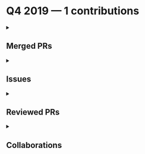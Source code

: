 # Q4 2019 — 1 contributions

<details>
  <summary><h2>Merged PRs</h2></summary>
No contribution in this quarter.
</details>

<details>
  <summary><h2>Issues</h2></summary>
No contribution in this quarter.
</details>

<details>
  <summary><h2>Reviewed PRs</h2></summary>
No contribution in this quarter.
</details>

<details>
  <summary><h2>Collaborations</h2></summary>
<table style='width:100%; table-layout:fixed;'>
  <thead>
    <tr>
      <th style='width:5%;'>No.</th>
      <th style='width:20%;'>Project Name</th>
      <th style='width:20%;'>Title</th>
      <th style='width:35%;'>Description</th>
      <th style='width:20%;'>Date</th>
    </tr>
  </thead>
  <tbody>
    <tr>
      <td>1.</td>
      <td>brittanyrw/emojipages</td>
      <td><a href='https://github.com/brittanyrw/emojipages/issues/65'>Add "Jurassic Park" by Michael Crichton to EmojiPages</a></td>
      <td>Info: https://en.wikipedia.org/wiki/Jurassic_Park_(novel)</td>
      <td>2019-10-03</td>
    </tr>
  </tbody>
</table>
</details>

